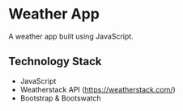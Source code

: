 # Weather App

A weather app built using JavaScript.

## Technology Stack

- JavaScript
- Weatherstack API (https://weatherstack.com/)
- Bootstrap & Bootswatch
